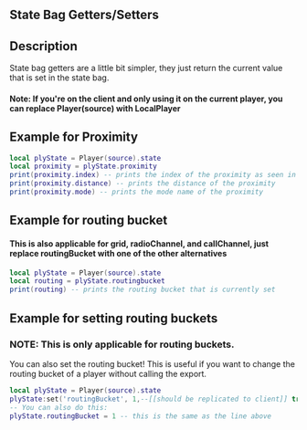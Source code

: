 ## State Bag Getters/Setters

## Description

State bag getters are a little bit simpler, they just return the current value that is set in the state bag.

#### Note: If you're on the client and only using it on the current player, you can replace Player(source) with LocalPlayer

## Example for Proximity

```lua
local plyState = Player(source).state
local proximity = plyState.proximity
print(proximity.index) -- prints the index of the proximity as seen in Cfg.voiceModes
print(proximity.distance) -- prints the distance of the proximity
print(proximity.mode) -- prints the mode name of the proximity
```

## Example for routing bucket

#### This is also applicable for grid, radioChannel, and callChannel, just replace routingBucket with one of the other alternatives

```lua
local plyState = Player(source).state
local routing = plyState.routingbucket
print(routing) -- prints the routing bucket that is currently set
```

## Example for setting routing buckets

### NOTE: This is only applicable for routing buckets.
You can also set the routing bucket! This is useful if you want to change the routing bucket of a player without calling the export.

```lua
local plyState = Player(source).state
plyState:set('routingBucket', 1,--[[should be replicated to client]] true) -- sets the routing bucket to 1
-- You can also do this:
plyState.routingBucket = 1 -- this is the same as the line above
```

